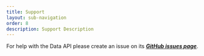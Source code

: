 ```yaml
---
title: Support
layout: sub-navigation
order: 8
description: Support Description
---
```


For help with the Data API please create an issue on its ***[GitHub issues page](https://github.com/uktrade/public-data-api/issues)***.